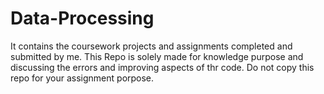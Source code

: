 # Data-Processing
It contains the coursework projects and assignments completed and submitted by me.
This Repo is solely made for knowledge purpose and discussing the errors and improving aspects of thr code.
Do not copy this repo for your assignment porpose.

